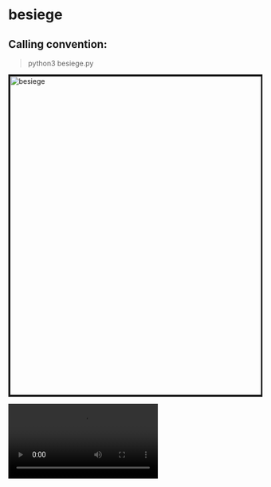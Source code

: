 # besiege 

## Calling convention:

> python3 besiege.py


<a href="" target="_blank"><img src="https://github.com/LijunSun90/besiege/blob/master/data/besiege1.png" 
alt="besiege" height="640" border="3" /></a>

![Alt Text](https://github.com/LijunSun90/besiege/blob/master/besiege.mp4)
